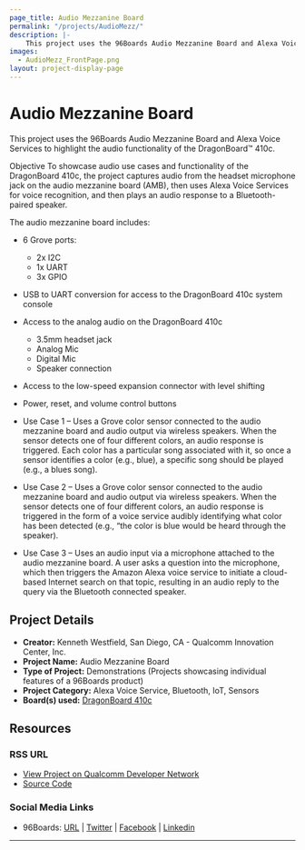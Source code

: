 ```yaml
---
page_title: Audio Mezzanine Board
permalink: "/projects/AudioMezz/"
description: |-
    This project uses the 96Boards Audio Mezzanine Board and Alexa Voice Services to highlight the audio functionality of the DragonBoard™ 410c.
images:
  - AudioMezz_FrontPage.png
layout: project-display-page
---
```

# Audio Mezzanine Board

This project uses the 96Boards Audio Mezzanine Board and Alexa Voice Services to highlight the audio functionality of the DragonBoard™ 410c.

Objective
To showcase audio use cases and functionality of the DragonBoard 410c, the project captures audio from the headset microphone jack on the audio mezzanine board (AMB), then uses Alexa Voice Services for voice recognition, and then plays an audio response to a Bluetooth-paired speaker.

The audio mezzanine board includes:

- 6 Grove ports:
   - 2x I2C
   - 1x UART
   - 3x GPIO
- USB to UART conversion for access to the DragonBoard 410c system console
- Access to the analog audio on the DragonBoard 410c
   - 3.5mm headset jack
   - Analog Mic
   - Digital Mic
   - Speaker connection
- Access to the low-speed expansion connector with level shifting
- Power, reset, and volume control buttons

- Use Case 1 – Uses a Grove color sensor connected to the audio mezzanine board and audio output via wireless speakers. When the sensor detects one of four different colors, an audio response is triggered. Each color has a particular song associated with it, so once a sensor identifies a color (e.g., blue), a specific song should be played (e.g., a blues song).
- Use Case 2 – Uses a Grove color sensor connected to the audio mezzanine board and audio output via wireless speakers. When the sensor detects one of four different colors, an audio response is triggered in the form of a voice service audibly identifying what color has been detected (e.g., “the color is blue would be heard through the speaker).
- Use Case 3 – Uses an audio input via a microphone attached to the audio mezzanine board. A user asks a question into the microphone, which then triggers the Amazon Alexa voice service to initiate a cloud-based Internet search on that topic, resulting in an audio reply to the query via the Bluetooth connected speaker.

## Project Details

- **Creator:** Kenneth Westfield, San Diego, CA - Qualcomm Innovation Center, Inc.
- **Project Name:** Audio Mezzanine Board
- **Type of Project:** Demonstrations (Projects showcasing individual features of a 96Boards product)
- **Project Category:** Alexa Voice Service, Bluetooth, IoT, Sensors
- **Board(s) used:** [DragonBoard 410c](https://www.96boards.org/product/dragonboard410c/)

## Resources

### RSS URL

- [View Project on Qualcomm Developer Network](https://developer.qualcomm.com/project/audio-mezzanine-board)
- [Source Code](https://github.com/DBOpenSource/amb_demo)

### Social Media Links

- 96Boards: [URL](https://www.96boards.org/) &#124; [Twitter](https://twitter.com/96boards) &#124; [Facebook](https://www.facebook.com/96Boards) &#124; [Linkedin](https://www.linkedin.com/showcase/6637095/)

***
